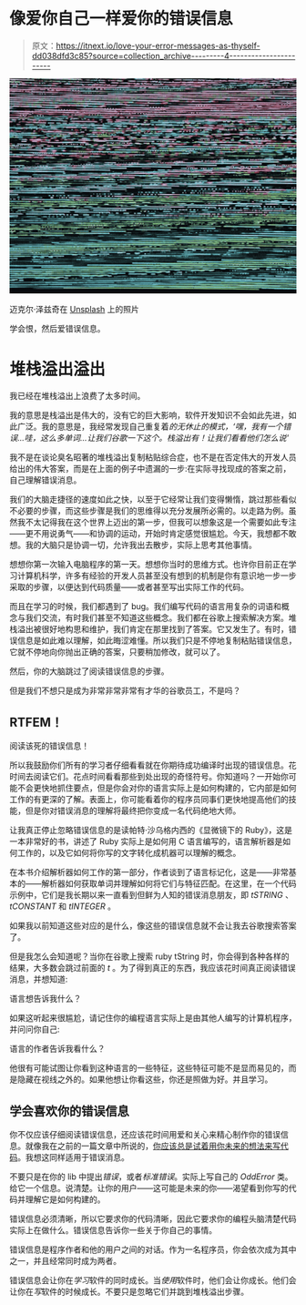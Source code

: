 # 像爱你自己一样爱你的错误信息

> 原文：<https://itnext.io/love-your-error-messages-as-thyself-dd038dfd3c85?source=collection_archive---------4----------------------->

![](img/4a2fec7f4dbfe838bfc1e2a3432e9815.png)

迈克尔·泽兹奇在 [Unsplash](https://unsplash.com/s/photos/error?utm_source=unsplash&utm_medium=referral&utm_content=creditCopyText) 上的照片

学会恨，然后爱错误信息。

# 堆栈溢出溢出

我已经在堆栈溢出上浪费了太多时间。

我的意思是栈溢出是伟大的，没有它的巨大影响，软件开发知识不会如此先进，如此广泛。我的意思是，我经常发现自己重复着*的无休止的模式，‘嘿，我有一个错误...哇，这么多单词…让我们谷歌一下这个。栈溢出有！让我们看看他们怎么说'*

我不是在谈论臭名昭著的堆栈溢出复制粘贴综合症，也不是在否定伟大的开发人员给出的伟大答案，而是在上面的例子中遗漏的一步:在实际寻找现成的答案之前，自己理解错误消息。

我们的大脑走捷径的速度如此之快，以至于它经常让我们变得懒惰，跳过那些看似不必要的步骤，而这些步骤是我们的思维得以充分发展所必需的。以走路为例。虽然我不太记得我在这个世界上迈出的第一步，但我可以想象这是一个需要如此专注——更不用说勇气——和协调的运动，开始时肯定感觉很尴尬。今天，我想都不敢想。我的大脑只是协调一切，允许我出去散步，实际上思考其他事情。

想想你第一次输入电脑程序的第一天。想想你当时的思维方式。也许你目前正在学习计算机科学，许多有经验的开发人员甚至没有想到的机制是你有意识地一步一步采取的步骤，以便达到代码质量——或者甚至写出实际工作的代码。

而且在学习的时候，我们都遇到了 bug。我们编写代码的语言用复杂的词语和概念与我们交流，有时我们甚至不知道这些概念。我们都在谷歌上搜索解决方案。堆栈溢出被很好地构思和维护，我们肯定在那里找到了答案。它又发生了。有时，错误信息是如此难以理解，如此晦涩难懂。所以我们只是不停地复制粘贴错误信息，它就不停地向你抛出正确的答案，只要稍加修改，就可以了。

然后，你的大脑跳过了阅读错误信息的步骤。

但是我们不想只是成为非常非常非常有才华的谷歌员工，不是吗？

## RTFEM！

阅读该死的错误信息！

所以我鼓励你们所有的学习者仔细看看就在你期待成功编译时出现的错误信息。花时间去阅读它们。花点时间看看那些到处出现的奇怪符号。你知道吗？一开始你可能不会更快地抓住要点，但是你会对你的语言实际上是如何构建的，它内部是如何工作的有更深的了解。表面上，你可能看着你的程序员同事们更快地提高他们的技能，但是你对错误消息的理解将最终把你变成一名代码绝地大师。

让我真正停止忽略错误信息的是读帕特·沙乌格内西的《显微镜下的 Ruby》，这是一本非常好的书，讲述了 Ruby 实际上是如何用 C 语言编写的，语言解析器是如何工作的，以及它如何将你写的文字转化成机器可以理解的概念。

在本书介绍解析器如何工作的第一部分，作者谈到了语言标记化，这是——非常基本的——解析器如何获取单词并理解如何将它们与特征匹配。在这里，在一个代码示例中，它们是我长期以来一直看到但鲜为人知的错误消息朋友，即 *tSTRING* 、 *tCONSTANT* 和 *tINTEGER* 。

如果我以前知道这些对应的是什么，像这些的错误信息就不会让我去谷歌搜索答案了。

但是我怎么会知道呢？当你在谷歌上搜索 ruby tString 时，你会得到各种各样的结果，大多数会跳过前面的 *t* 。为了得到真正的东西，我应该花时间真正阅读错误消息，并想知道:

语言想告诉我什么？

如果这听起来很尴尬，请记住你的编程语言实际上是由其他人编写的计算机程序，并问问你自己:

语言的作者告诉我看什么？

他很有可能试图让你看到这种语言的一些特征，这些特征可能不是显而易见的，而是隐藏在视线之外的。如果他想让你看这些，你还是照做为好。并且学习。

## 学会喜欢你的错误信息

你不仅应该仔细阅读错误信息，还应该花时间用爱和关心来精心制作你的错误信息。就像我在之前的一篇文章中所说的，[你应该总是试着用你未来的想法来写代码](/writing-code-for-your-future-self-65e66e098303)。我想这同样适用于错误消息。

不要只是在你的 lib 中提出*错误*，或者*标准错误*。实际上写自己的 *OddError* 类。给它一个信息。说清楚。让你的用户——这可能是未来的你——渴望看到你写的代码并理解它是如何构建的。

错误信息必须清晰，所以它要求你的代码清晰，因此它要求你的编程头脑清楚代码实际上在做什么。错误信息告诉你一些关于你自己的事情。

错误信息是程序作者和他的用户之间的对话。作为一名程序员，你会依次成为其中之一，并且经常同时成为两者。

错误信息会让你在*学习*软件的同时成长。当*使用*软件时，他们会让你成长。他们会让你在*写*软件的时候成长。不要只是忽略它们并跳到堆栈溢出步骤。